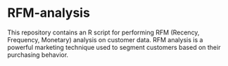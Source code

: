 # RFM-analysis
This repository contains an R script for performing RFM (Recency, Frequency, Monetary) analysis on customer data. RFM analysis is a powerful marketing technique used to segment customers based on their purchasing behavior.
